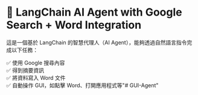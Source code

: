 # 🧠 LangChain AI Agent with Google Search + Word Integration

這是一個基於 LangChain 的智慧代理人（AI Agent），能夠透過自然語言指令完成以下任務：

✅ 使用 Google 搜尋內容  
✅ 得到摘要資訊  
✅ 將資料寫入 Word 文件  
✅ 自動操作 GUI，如點擊 Word、打開應用程式等"# GUI-Agent" 
